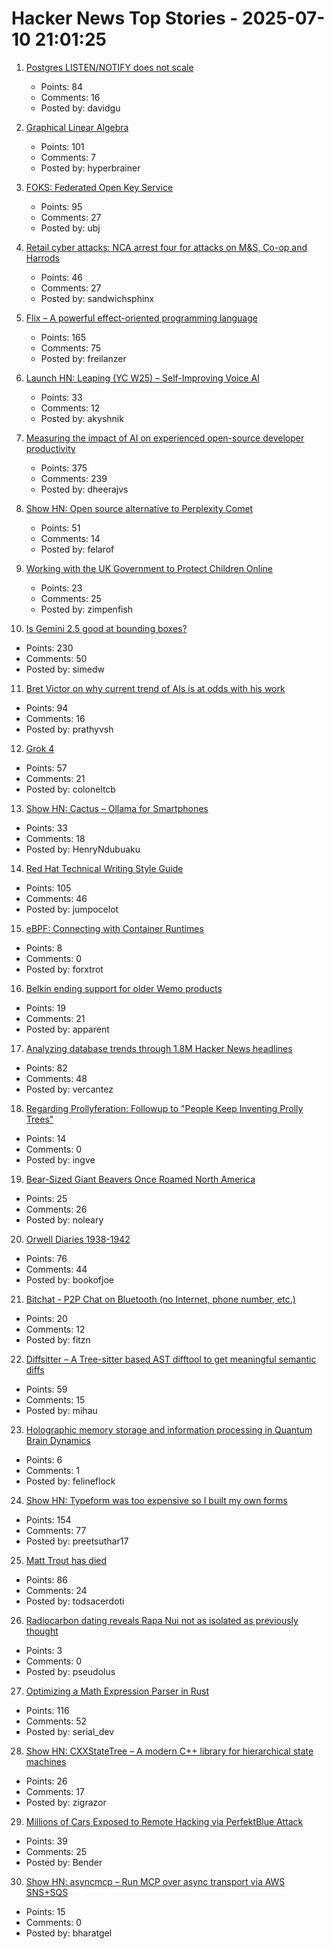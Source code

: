 # Hacker News Top Stories - 2025-07-10 21:01:25

1. [Postgres LISTEN/NOTIFY does not scale](https://www.recall.ai/blog/postgres-listen-notify-does-not-scale)
   - Points: 84
   - Comments: 16
   - Posted by: davidgu

2. [Graphical Linear Algebra](https://graphicallinearalgebra.net/)
   - Points: 101
   - Comments: 7
   - Posted by: hyperbrainer

3. [FOKS: Federated Open Key Service](https://foks.pub/)
   - Points: 95
   - Comments: 27
   - Posted by: ubj

4. [Retail cyber attacks: NCA arrest four for attacks on M&S, Co-op and Harrods](https://www.nationalcrimeagency.gov.uk/news/retail-cyber-attacks-nca-arrest-four-for-attacks-on-m-s-co-op-and-harrods)
   - Points: 46
   - Comments: 27
   - Posted by: sandwichsphinx

5. [Flix – A powerful effect-oriented programming language](https://flix.dev/)
   - Points: 165
   - Comments: 75
   - Posted by: freilanzer

6. [Launch HN: Leaping (YC W25) – Self-Improving Voice AI](undefined)
   - Points: 33
   - Comments: 12
   - Posted by: akyshnik

7. [Measuring the impact of AI on experienced open-source developer productivity](https://metr.org/blog/2025-07-10-early-2025-ai-experienced-os-dev-study/)
   - Points: 375
   - Comments: 239
   - Posted by: dheerajvs

8. [Show HN: Open source alternative to Perplexity Comet](https://www.browseros.com/)
   - Points: 51
   - Comments: 14
   - Posted by: felarof

9. [Working with the UK Government to Protect Children Online](https://bsky.social/about/blog/07-10-2025-age-assurance)
   - Points: 23
   - Comments: 25
   - Posted by: zimpenfish

10. [Is Gemini 2.5 good at bounding boxes?](https://simedw.com/2025/07/10/gemini-bounding-boxes/)
   - Points: 230
   - Comments: 50
   - Posted by: simedw

11. [Bret Victor on why current trend of AIs is at odds with his work](https://dynamicland.org/2024/FAQ/#What_is_Realtalks_relationship_to_AI)
   - Points: 94
   - Comments: 16
   - Posted by: prathyvsh

12. [Grok 4](https://simonwillison.net/2025/Jul/10/grok-4/)
   - Points: 57
   - Comments: 21
   - Posted by: coloneltcb

13. [Show HN: Cactus – Ollama for Smartphones](undefined)
   - Points: 33
   - Comments: 18
   - Posted by: HenryNdubuaku

14. [Red Hat Technical Writing Style Guide](https://stylepedia.net/style/)
   - Points: 105
   - Comments: 46
   - Posted by: jumpocelot

15. [eBPF: Connecting with Container Runtimes](https://h0x0er.github.io/blog/2025/06/29/ebpf-connecting-with-container-runtimes/)
   - Points: 8
   - Comments: 0
   - Posted by: forxtrot

16. [Belkin ending support for older Wemo products](https://www.belkin.com/support-article/?articleNum=335419)
   - Points: 19
   - Comments: 21
   - Posted by: apparent

17. [Analyzing database trends through 1.8M Hacker News headlines](https://camelai.com/blog/hn-database-hype/)
   - Points: 82
   - Comments: 48
   - Posted by: vercantez

18. [Regarding Prollyferation: Followup to "People Keep Inventing Prolly Trees"](https://www.dolthub.com/blog/2025-07-03-regarding-prollyferation/)
   - Points: 14
   - Comments: 0
   - Posted by: ingve

19. [Bear-Sized Giant Beavers Once Roamed North America](https://www.smithsonianmag.com/smart-news/bear-sized-giant-beaver-once-roamed-north-america-and-theyre-now-the-official-state-fossil-of-minnesota-180986937/)
   - Points: 25
   - Comments: 26
   - Posted by: noleary

20. [Orwell Diaries 1938-1942](https://orwelldiaries.wordpress.com/page/2/)
   - Points: 76
   - Comments: 44
   - Posted by: bookofjoe

21. [Bitchat - P2P Chat on Bluetooth (no Internet, phone number, etc.)](https://github.com/permissionlesstech/bitchat)
   - Points: 20
   - Comments: 12
   - Posted by: fitzn

22. [Diffsitter – A Tree-sitter based AST difftool to get meaningful semantic diffs](https://github.com/afnanenayet/diffsitter)
   - Points: 59
   - Comments: 15
   - Posted by: mihau

23. [Holographic memory storage and information processing in Quantum Brain Dynamics](https://www.researchgate.net/publication/381542637_Quantum_Brain_Dynamics_Optical_and_Acoustic_Super-Radiance_via_a_Microtubule)
   - Points: 6
   - Comments: 1
   - Posted by: felineflock

24. [Show HN: Typeform was too expensive so I built my own forms](https://www.ikiform.com/)
   - Points: 154
   - Comments: 77
   - Posted by: preetsuthar17

25. [Matt Trout has died](https://www.shadowcat.co.uk/2025/07/09/ripples-they-cause-in-the-world/)
   - Points: 86
   - Comments: 24
   - Posted by: todsacerdoti

26. [Radiocarbon dating reveals Rapa Nui not as isolated as previously thought](https://phys.org/news/2025-06-radiocarbon-dating-reveals-rapa-nui.html)
   - Points: 3
   - Comments: 0
   - Posted by: pseudolus

27. [Optimizing a Math Expression Parser in Rust](https://rpallas.xyz/math-parser/)
   - Points: 116
   - Comments: 52
   - Posted by: serial_dev

28. [Show HN: CXXStateTree – A modern C++ library for hierarchical state machines](https://github.com/ZigRazor/CXXStateTree)
   - Points: 26
   - Comments: 17
   - Posted by: zigrazor

29. [Millions of Cars Exposed to Remote Hacking via PerfektBlue Attack](https://www.securityweek.com/millions-of-cars-exposed-to-remote-hacking-via-perfektblue-attack/)
   - Points: 39
   - Comments: 25
   - Posted by: Bender

30. [Show HN: asyncmcp – Run MCP over async transport via AWS SNS+SQS](https://github.com/bh-rat/asyncmcp)
   - Points: 15
   - Comments: 0
   - Posted by: bharatgel

